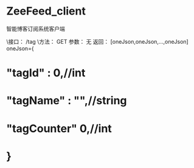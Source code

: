 # ZeeFeed_client
智能博客订阅系统客户端

\接口： /tag
\方法： GET
  参数： 无
  返回： [oneJson,oneJson,...,oneJson]
      oneJson={
#        "tagId" : 0,//int
#        "tagName" : "",//string
#        "tagCounter" 0,//int
#      }

